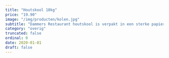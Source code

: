 ```yaml
---
title: "Houtskool 10kg"
price: "19.90"
image: "/img/producten/kolen.jpg"
subtitle: "Dammers Restaurant houtskool is verpakt in een sterke papieren zak."
category: "overig"
truncated: false
ordinal: 0
date: 2020-01-01
draft: false
---
```



